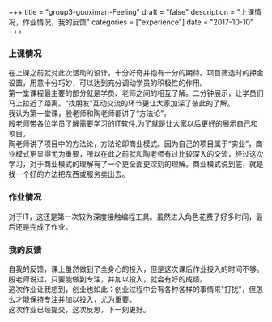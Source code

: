 +++
title = "group3-guoxinran-Feeling"
draft = "false"
description = "上课情况，作业情况，我的反馈"
categories = ["experience"]
date = "2017-10-10"
+++

### 上课情况

在上课之前就对此次活动的设计，十分好奇并抱有十分的期待。项目筛选时的押金设置，用意十分巧妙，可以达到充分调动学员的积极性的作用。<br/>
第一堂课程最主要的部分就是学员、老师之间的相互了解。二分钟展示，让学员们马上拉近了距离。“找朋友”互动交流的环节更让大家加深了彼此的了解。<br/>
我认为第一堂课，殷老师和陶老师都讲了“方法论”。<br/>
殷老师带各位学员了解需要学习的IT软件,为了就是让大家以后更好的展示自己和项目。<br/>
陶老师讲了项目中的方法论，方法论即商业模式。因为自己的项目属于“实业”，商业模式更显得尤为重要，所以在此之前就和陶老师有过比较深入的交流，经过这次学习，对于商业模式的理解有了一个更全面更深刻的理解。商业模式说到底，就是找一个好的方法把东西或服务卖出去。<br/>

### 作业情况
对于IT，这还是第一次较为深度接触编程工具。虽然进入角色花费了好多时间，最后还是完成了作业。<br/>


### 我的反馈
自我的反馈，课上虽然做到了全身心的投入，但是这次课后作业投入的时间不够。<br/>
殷老师说过，只要能做到专注，并加以投入，就会有好的成绩。<br/>
这次作业让我想到，创业也如此：创业过程中会有各种各样的事情来"打扰"，但怎么才能保持专注并加以投入，尤为重要。<br/>
这次作业已经提交，这次反思，下一刻更好。<br/>
